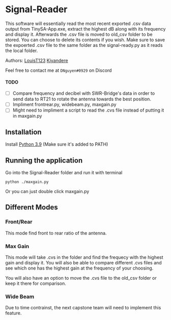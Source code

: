 # Signal-Reader
This software will essentially read the most recent exported .csv data output from TinySA-App.exe, extract the highest dB along with its frequency and display it.
Afterwards the .csv file is moved to old_csv folder to be stored. You can choose to delete its contents if you wish.
Make sure to save the expoerted .csv file to the same folder as the signal-ready.py as it reads the local folder.


Authors:
[LouisT123](https://github.com/LouisT123)
[Kiyandere](https://github.com/Kiyandere)

Feel free to contact me at `DNguyen#0929` on Discord


#### TODO
- [ ] Compare frequency and decibel with SWR-Bridge's data in order to send data to RT21 to rotate the antenna towards the best position.
- [ ] Impliment frontrear.py, widebeam.py, maxgain.py
- [ ] Might need to impliment a script to read the .cvs file instead of putting it in maxgain.py

## Installation
Install [Python 3.9](https://www.python.org/downloads/release/python-390/) 
(Make sure it's added to PATH)


## Running the application
Go into the Signal-Reader folder and run it with terminal
```
python ./maxgain.py
```
Or you can just double click maxgain.py

## Different Modes
### Front/Rear
This mode find front to rear ratio of the antenna.

### Max Gain
This mode will take .cvs in the folder and find the frequecy with the highest gain and display it. You will also be able to compare different .cvs files and see which one has the highest gain at the frequency of your choosing.

You will also have an option to move the .cvs file to the old_csv folder or keep it there for comparison.

### Wide Beam
Due to time contrainst, the next capstone team will need to implement this feature.
